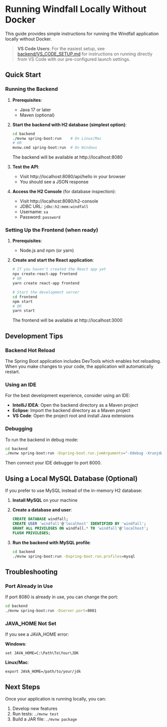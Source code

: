# Running Windfall Locally Without Docker

This guide provides simple instructions for running the Windfall application locally without Docker.

> **VS Code Users**: For the easiest setup, see [backend/VS_CODE_SETUP.md](backend/VS_CODE_SETUP.md) for instructions on running directly from VS Code with our pre-configured launch settings.

## Quick Start

### Running the Backend

1. **Prerequisites**:
   - Java 17 or later
   - Maven (optional)

2. **Start the backend with H2 database (simplest option)**:
   ```bash
   cd backend
   ./mvnw spring-boot:run    # On Linux/Mac
   # OR
   mvnw.cmd spring-boot:run  # On Windows
   ```

   The backend will be available at http://localhost:8080

3. **Test the API**:
   - Visit http://localhost:8080/api/hello in your browser
   - You should see a JSON response

4. **Access the H2 Console** (for database inspection):
   - Visit http://localhost:8080/h2-console
   - JDBC URL: `jdbc:h2:mem:windfall`
   - Username: `sa`
   - Password: `password`

### Setting Up the Frontend (when ready)

1. **Prerequisites**:
   - Node.js and npm (or yarn)

2. **Create and start the React application**:
   ```bash
   # If you haven't created the React app yet
   npx create-react-app frontend
   # OR
   yarn create react-app frontend

   # Start the development server
   cd frontend
   npm start
   # OR
   yarn start
   ```

   The frontend will be available at http://localhost:3000

## Development Tips

### Backend Hot Reload

The Spring Boot application includes DevTools which enables hot reloading. When you make changes to your code, the application will automatically restart.

### Using an IDE

For the best development experience, consider using an IDE:

- **IntelliJ IDEA**: Open the backend directory as a Maven project
- **Eclipse**: Import the backend directory as a Maven project
- **VS Code**: Open the project root and install Java extensions

### Debugging

To run the backend in debug mode:

```bash
cd backend
./mvnw spring-boot:run -Dspring-boot.run.jvmArguments="-Xdebug -Xrunjdwp:transport=dt_socket,server=y,suspend=n,address=8000"
```

Then connect your IDE debugger to port 8000.

## Using a Local MySQL Database (Optional)

If you prefer to use MySQL instead of the in-memory H2 database:

1. **Install MySQL** on your machine
2. **Create a database and user**:
   ```sql
   CREATE DATABASE windfall;
   CREATE USER 'windfall'@'localhost' IDENTIFIED BY 'windfall';
   GRANT ALL PRIVILEGES ON windfall.* TO 'windfall'@'localhost';
   FLUSH PRIVILEGES;
   ```

3. **Run the backend with MySQL profile**:
   ```bash
   cd backend
   ./mvnw spring-boot:run -Dspring-boot.run.profiles=mysql
   ```

## Troubleshooting

### Port Already in Use

If port 8080 is already in use, you can change the port:

```bash
cd backend
./mvnw spring-boot:run -Dserver.port=8081
```

### JAVA_HOME Not Set

If you see a JAVA_HOME error:

**Windows**:
```
set JAVA_HOME=C:\Path\To\Your\JDK
```

**Linux/Mac**:
```
export JAVA_HOME=/path/to/your/jdk
```

## Next Steps

Once your application is running locally, you can:

1. Develop new features
2. Run tests: `./mvnw test`
3. Build a JAR file: `./mvnw package`
